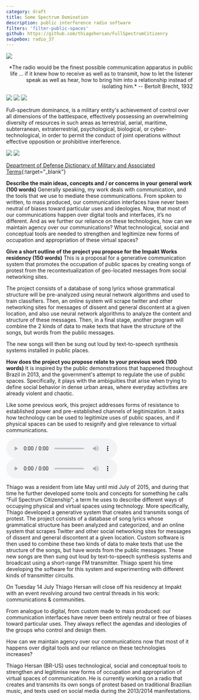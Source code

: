 ```yaml
---
category: draft
title: Some Spectrum Domination
description: public interference radio software
filters: 'filter-public-spaces'
github: https://github.com/thiagohersan/FullSpectrumCitizenry
swipebox: radio_37
---
```

![](/assets/projects/full-spectrum-citizenry/diagram.png)

<div style="text-align:right;" markdown="1">
  *The radio would be the finest possible communication apparatus in public life ... if it knew how to receive as well as to transmit, how to let the listener speak as well as hear, how to bring him into a relationship instead of isolating him.*  
  -- Bertolt Brecht, 1932
</div>

![](/assets/projects/full-spectrum-citizenry/radio_3775.jpg)
![](/assets/projects/full-spectrum-citizenry/radio_3781.jpg)
![](/assets/projects/full-spectrum-citizenry/radio_3782.jpg)

Full-spectrum dominance, is a military entity's achievement of control over all dimensions of the battlespace, effectively possessing an overwhelming diversity of resources in such areas as terrestrial, aerial, maritime, subterranean, extraterrestrial, psychological, biological, or cyber-technological, in order to permit the conduct of joint operations without effective opposition or prohibitive interference.

![](/assets/projects/full-spectrum-citizenry/reports.jpg)
![](/assets/projects/full-spectrum-citizenry/fsd.jpg)

[Department of Defense Dictionary of Military and Associated Terms](http://www.dtic.mil/doctrine/new_pubs/jp1_02.pdf){:target="_blank"}

**Describe the main ideas, concepts and / or concerns in your general work (100 words)**
Generally speaking, my work deals with communication, and the tools that we use to mediate these communications. From spoken to written, to mass produced, our communication interfaces have never been neutral of biases toward particular uses and ideologies. Now, that most of our communications happen over digital tools and interfaces, it’s no different. And as we further our reliance on these technologies, how can we maintain agency over our communications? What technological, social and conceptual tools are needed to strengthen and legitimize new forms of occupation and appropriation of these virtual spaces?

**Give a short outline of the project you propose for the Impakt Works residency (150 words)**
This is a proposal for a generative communication system that promotes the occupation of public spaces by creating songs of protest from the recontextualization of geo-located messages from social networking sites.

The project consists of a database of song lyrics whose grammatical structure will be pre-analyzed using neural network algorithms and used to train classifiers. Then, an online system will scrape twitter and other networking sites for messages of dissent and general discontent at a given location, and also use neural network algorithms to analyze the content and structure of these messages. Then, in a final stage, another program will combine the 2 kinds of data to make texts that have the structure of the songs, but words from the public messages.

The new songs will then be sung out loud by text-to-speech synthesis systems installed in public places.

**How does the project you propose relate to your previous work (100 words)**
It is inspired by the public demonstrations that happened throughout Brazil in 2013, and the government's attempt to regulate the use of public spaces. Specifically, it plays with the ambiguities that arise when trying to define social behavior in dense urban areas, where everyday activities are already violent and chaotic.

Like some previous work, this project addresses forms of resistance to established power and pre-established channels of legitimization. It asks how technology can be used to legitimize uses of public spaces, and if physical spaces can be used to resignify and give relevance to virtual communications.

<audio class="audio-player" controls src="/assets/projects/full-spectrum-citizenry/tweet.homem.vox.mp3"></audio>
<audio class="audio-player" controls src="/assets/projects/full-spectrum-citizenry/tweet.tristeza.vox.mp3"></audio>

Thiago was a resident from late May until mid July of 2015, and during that time he further developed some tools and concepts for something he calls “Full Spectrum Citizenship”; a term he uses to describe different ways of occupying physical and virtual spaces using technology. More specifically, Thiago developed a generative system that creates and transmits songs of protest. The project consists of a database of song lyrics whose grammatical structure has been analyzed and categorized, and an online system that scrapes Twitter and other social networking sites for messages of dissent and general discontent at a given location. Custom software is then used to combine these two kinds of data to make texts that use the structure of the songs, but have words from the public messages. These new songs are then sung out loud by text-to-speech synthesis systems and broadcast using a short-range FM transmitter. Thiago spent his time developing the software for this system and experimenting with different kinds of transmitter circuits.


On Tuesday 14 July Thiago Hersan will close off his residency at Impakt with an event revolving around two central threads in his work: communications & communities.

From analogue to digital, from custom made to mass produced: our communication interfaces have never been entirely neutral or free of biases toward particular uses. They always reflect the agendas and ideologies of the groups who control and design them.

How can we maintain agency over our communications now that most of it happens over digital tools and our reliance on these technologies increases?

Thiago Hersan (BR-US) uses technological, social and conceptual tools to strengthen and legitimise new forms of occupation and appropriation of virtual spaces of communication. He is currently working on a radio that creates and transmits its own songs of protest based on traditional Brazilian music, and texts used on social media during the 2013/2014 manifestations.
